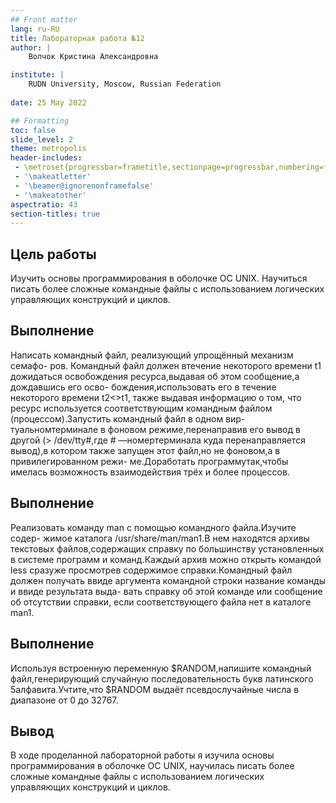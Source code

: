 ```yaml
---
## Front matter
lang: ru-RU
title: Лабораторная работа №12
author: |
	Волчок Кристина Александровна 

institute: |
	RUDN University, Moscow, Russian Federation
	
date: 25 May 2022

## Formatting
toc: false
slide_level: 2
theme: metropolis
header-includes: 
 - \metroset{progressbar=frametitle,sectionpage=progressbar,numbering=fraction}
 - '\makeatletter'
 - '\beamer@ignorenonframefalse'
 - '\makeatother'
aspectratio: 43
section-titles: true
---
```


## Цель работы

Изучить основы программирования в оболочке ОС UNIX. Научиться писать более сложные командные файлы с использованием логических управляющих конструкций и циклов.

## Выполнение
Написать командный файл, реализующий упрощённый механизм семафо-
ров. Командный файл должен втечение некоторого времени t1 дожидаться
освобождения ресурса,выдавая об этом сообщение,а дождавшись его осво-
бождения,использовать его в течение некоторого времени t2<>t1, также
выдавая информацию о том, что ресурс используется соответствующим
командным файлом (процессом).Запустить командный файл в одном вир-
туальномтерминале в фоновом режиме,перенаправив его вывод в другой (>
/dev/tty#,где # —номертерминала куда перенаправляется вывод),в котором
также запущен этот файл,но не фоновом,а в привилегированном режи-
ме.Доработать программутак,чтобы имелась возможность взаимодействия
трёх и более процессов.


## Выполнение
Реализовать команду man с помощью командного файла.Изучите содер-
жимое каталога /usr/share/man/man1.В нем находятся архивы текстовых
файлов,содержащих справку по большинству установленных в системе
программ и команд.Каждый архив можно открыть командой less сразуже
просмотрев содержимое справки.Командный файл должен получать ввиде
аргумента командной строки название команды и ввиде результата выда-
вать справку об этой команде или сообщение об отсутствии справки, если соответствующего файла нет в каталоге man1.

## Выполнение
Используя встроенную переменную $RANDOM,напишите командный
файл,генерирующий случайную последовательность букв латинского
5алфавита.Учтите,что $RANDOM выдаёт псевдослучайные числа в диапазоне
от 0 до 32767.

## Вывод
В ходе проделанной лабораторной работы я изучила основы программирования в оболочке ОС UNIX, научилась писать более сложные командные файлы с использованием логических управляющих конструкций и циклов.

